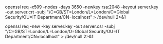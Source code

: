 openssl req -x509 -nodes -days 3650 -newkey rsa:2048 -keyout server.key -out server.crt -subj "/C=GB/ST=London/L=London/O=Global Security/OU=IT Department/CN=localhost" > /dev/null 2>&1

openssl req -new -key server.key -out server.csr -subj "/C=GB/ST=London/L=London/O=Global Security/OU=IT Department/CN=localhost" > /dev/null 2>&1
